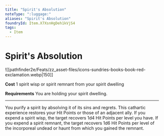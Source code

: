 ```yaml
---
title: "Spirit's Absolution"
noteType: ":luggage:"
aliases: "Spirit's Absolution"
foundryId: Item.X7XsnHgDeh1kVjS4
tags:
  - Item
---
```


# Spirit's Absolution
![[pathfinder2e/Feats/zz_asset-files/icons-sundries-books-book-red-exclamation.webp|150]]

**Cost** 1 spirit wisp or spirit remnant from your spirit dwelling

**Requirements** You are holding your spirit dwelling.

* * *

You purify a spirit by absolving it of its sins and regrets. This cathartic experience restores your Hit Points or those of an adjacent ally. If you expend a spirit wisp, the target recovers 1d4 Hit Points per level you have. If you expend a spirit remnant, the target recovers 1d6 Hit Points per level of the incorporeal undead or haunt from which you gained the remnant.
